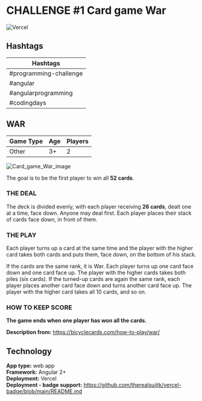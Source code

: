 # **CHALLENGE #1** Card game War

![Vercel](https://therealsujitk-vercel-badge.vercel.app/?app=challenge-card-game-war)

## **Hashtags**

| Hashtags               |
| ---------------------- |
| #programming-challenge |
| #angular               |
| #angularprogramming    |
| #codingdays            |

## **WAR**

| Game Type | Age | Players |
| --------- | --- | ------- |
| Other     | 3+  | 2       |

![Card_game_War_image](https://upload.wikimedia.org/wikipedia/commons/1/13/Wojna_gra_karciana.jpg)

The goal is to be the first player to win all **52 cards**.

### **THE DEAL**

The deck is divided evenly, with each player receiving **26 cards**, dealt one at a time, face down. Anyone may deal first. Each player places their stack of cards face down, in front of them.

### **THE PLAY**

Each player turns up a card at the same time and the player with the higher card takes both cards and puts them, face down, on the bottom of his stack.

If the cards are the same rank, it is War. Each player turns up one card face down and one card face up. The player with the higher cards takes both piles (six cards). If the turned-up cards are again the same rank, each player places another card face down and turns another card face up. The player with the higher card takes all 10 cards, and so on.

### **HOW TO KEEP SCORE**

**The game ends when one player has won all the cards.**

**Description from:** https://bicyclecards.com/how-to-play/war/

## **Technology**

**App type:** web app <br/>
**Framework:** Angular 2+ <br/>
**Deployment:** Vercel <br/>
**Deployment - badge support:** https://github.com/therealsujitk/vercel-badge/blob/main/README.md
